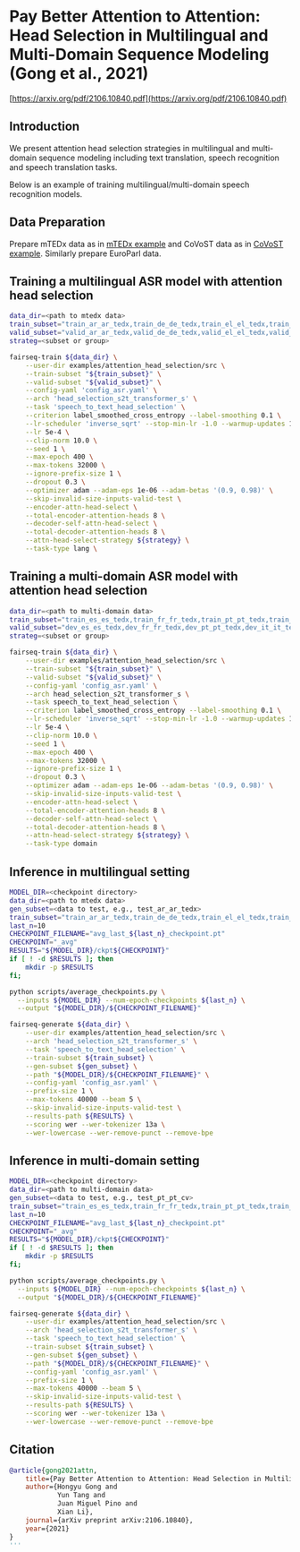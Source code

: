 # Pay Better Attention to Attention: Head Selection in Multilingual and Multi-Domain Sequence Modeling (Gong et al., 2021)

[https://arxiv.org/pdf/2106.10840.pdf](https://arxiv.org/pdf/2106.10840.pdf)

## Introduction

We present attention head selection strategies in multilingual and multi-domain sequence modeling including text translation, speech recognition and speech translation tasks.

Below is an example of training multilingual/multi-domain speech recognition models.

## Data Preparation
Prepare mTEDx data as in [mTEDx example](https://github.com/fairinternal/fairseq-py/blob/0d9c5851e6fac40f9e366b3633ccd615c2901788/examples/speech_to_text/docs/mtedx_example.md) and CoVoST data as in [CoVoST example](https://github.com/fairinternal/fairseq-py/blob/0d9c5851e6fac40f9e366b3633ccd615c2901788/examples/speech_to_text/docs/covost_example.md). Similarly prepare EuroParl data.


## Training a multilingual ASR model with attention head selection

```bash
data_dir=<path to mtedx data>
train_subset="train_ar_ar_tedx,train_de_de_tedx,train_el_el_tedx,train_es_es_tedx,train_fr_fr_tedx,train_it_it_tedx,train_pt_pt_tedx,train_ru_ru_tedx"
valid_subset="valid_ar_ar_tedx,valid_de_de_tedx,valid_el_el_tedx,valid_es_es_tedx,valid_fr_fr_tedx,valid_it_it_tedx,valid_pt_pt_tedx,valid_ru_ru_tedx"
strateg=<subset or group>

fairseq-train ${data_dir} \
    --user-dir examples/attention_head_selection/src \
    --train-subset "${train_subset}" \
    --valid-subset "${valid_subset}" \
    --config-yaml 'config_asr.yaml' \
    --arch 'head_selection_s2t_transformer_s' \
    --task 'speech_to_text_head_selection' \
    --criterion label_smoothed_cross_entropy --label-smoothing 0.1 \
    --lr-scheduler 'inverse_sqrt' --stop-min-lr -1.0 --warmup-updates 10000 \
    --lr 5e-4 \
    --clip-norm 10.0 \
    --seed 1 \
    --max-epoch 400 \
    --max-tokens 32000 \
    --ignore-prefix-size 1 \
    --dropout 0.3 \
    --optimizer adam --adam-eps 1e-06 --adam-betas '(0.9, 0.98)' \
    --skip-invalid-size-inputs-valid-test \
    --encoder-attn-head-select \
    --total-encoder-attention-heads 8 \
    --decoder-self-attn-head-select \
    --total-decoder-attention-heads 8 \
    --attn-head-select-strategy ${strategy} \
    --task-type lang \
```

## Training a multi-domain ASR model with attention head selection

```bash
data_dir=<path to multi-domain data>
train_subset="train_es_es_tedx,train_fr_fr_tedx,train_pt_pt_tedx,train_it_it_tedx,train_ru_ru_tedx,train_el_el_tedx,train_ar_ar_tedx,train_de_de_tedx,train_ar_ar_cv,train_de_de_cv,train_es_es_cv,train_fr_fr_cv,train_it_it_cv,train_pt_pt_cv,train_ru_ru_cv,train_de_de_ep,train_es_es_ep,train_fr_fr_ep,train_it_it_ep,train_pt_pt_ep"
valid_subset="dev_es_es_tedx,dev_fr_fr_tedx,dev_pt_pt_tedx,dev_it_it_tedx,dev_ru_ru_tedx,dev_el_el_tedx,dev_ar_ar_tedx,dev_de_de_tedx,dev_ar_ar_cv,dev_de_de_cv,dev_es_es_cv,dev_fr_fr_cv,dev_it_it_cv,dev_pt_pt_cv,dev_ru_ru_cv,dev_de_de_ep,dev_es_es_ep,dev_fr_fr_ep,dev_it_it_ep,dev_pt_pt_ep"
strateg=<subset or group>

fairseq-train ${data_dir} \
    --user-dir examples/attention_head_selection/src \
    --train-subset "${train_subset}" \
    --valid-subset "${valid_subset}" \
    --config-yaml 'config_asr.yaml' \
    --arch head_selection_s2t_transformer_s \
    --task speech_to_text_head_selection \
    --criterion label_smoothed_cross_entropy --label-smoothing 0.1 \
    --lr-scheduler 'inverse_sqrt' --stop-min-lr -1.0 --warmup-updates 10000 \
    --lr 5e-4 \
    --clip-norm 10.0 \
    --seed 1 \
    --max-epoch 400 \
    --max-tokens 32000 \
    --ignore-prefix-size 1 \
    --dropout 0.3 \
    --optimizer adam --adam-eps 1e-06 --adam-betas '(0.9, 0.98)' \
    --skip-invalid-size-inputs-valid-test \
    --encoder-attn-head-select \
    --total-encoder-attention-heads 8 \
    --decoder-self-attn-head-select \
    --total-decoder-attention-heads 8 \
    --attn-head-select-strategy ${strategy} \
    --task-type domain
```

## Inference in multilingual setting

```bash
MODEL_DIR=<checkpoint directory>
data_dir=<path to mtedx data>
gen_subset=<data to test, e.g., test_ar_ar_tedx>
train_subset="train_ar_ar_tedx,train_de_de_tedx,train_el_el_tedx,train_es_es_tedx,train_fr_fr_tedx,train_it_it_tedx,train_pt_pt_tedx,train_ru_ru_tedx"
last_n=10
CHECKPOINT_FILENAME="avg_last_${last_n}_checkpoint.pt"
CHECKPOINT="_avg"
RESULTS="${MODEL_DIR}/ckpt${CHECKPOINT}"
if [ ! -d $RESULTS ]; then
    mkdir -p $RESULTS
fi;

python scripts/average_checkpoints.py \
  --inputs ${MODEL_DIR} --num-epoch-checkpoints ${last_n} \
  --output "${MODEL_DIR}/${CHECKPOINT_FILENAME}"

fairseq-generate ${data_dir} \
    --user-dir examples/attention_head_selection/src \
    --arch 'head_selection_s2t_transformer_s' \
    --task 'speech_to_text_head_selection' \
    --train-subset ${train_subset} \
    --gen-subset ${gen_subset} \
    --path "${MODEL_DIR}/${CHECKPOINT_FILENAME}" \
    --config-yaml 'config_asr.yaml' \
    --prefix-size 1 \
    --max-tokens 40000 --beam 5 \
    --skip-invalid-size-inputs-valid-test \
    --results-path ${RESULTS} \
    --scoring wer --wer-tokenizer 13a \
    --wer-lowercase --wer-remove-punct --remove-bpe
```

## Inference in multi-domain setting

```bash
MODEL_DIR=<checkpoint directory>
data_dir=<path to multi-domain data>
gen_subset=<data to test, e.g., test_pt_pt_cv>
train_subset="train_es_es_tedx,train_fr_fr_tedx,train_pt_pt_tedx,train_it_it_tedx,train_ru_ru_tedx,train_el_el_tedx,train_ar_ar_tedx,train_de_de_tedx,train_ar_ar_cv,train_de_de_cv,train_es_es_cv,train_fr_fr_cv,train_it_it_cv,train_pt_pt_cv,train_ru_ru_cv,train_de_de_ep,train_es_es_ep,train_fr_fr_ep,train_it_it_ep,train_pt_pt_ep"
last_n=10
CHECKPOINT_FILENAME="avg_last_${last_n}_checkpoint.pt"
CHECKPOINT="_avg"
RESULTS="${MODEL_DIR}/ckpt${CHECKPOINT}"
if [ ! -d $RESULTS ]; then
    mkdir -p $RESULTS
fi;

python scripts/average_checkpoints.py \
  --inputs ${MODEL_DIR} --num-epoch-checkpoints ${last_n} \
  --output "${MODEL_DIR}/${CHECKPOINT_FILENAME}"

fairseq-generate ${data_dir} \
    --user-dir examples/attention_head_selection/src \
    --arch 'head_selection_s2t_transformer_s' \
    --task 'speech_to_text_head_selection' \
    --train-subset ${train_subset} \
    --gen-subset ${gen_subset} \
    --path "${MODEL_DIR}/${CHECKPOINT_FILENAME}" \
    --config-yaml 'config_asr.yaml' \
    --prefix-size 1 \
    --max-tokens 40000 --beam 5 \
    --skip-invalid-size-inputs-valid-test \
    --results-path ${RESULTS} \
    --scoring wer --wer-tokenizer 13a \
    --wer-lowercase --wer-remove-punct --remove-bpe
```

## Citation
```bibtex
@article{gong2021attn,
    title={Pay Better Attention to Attention: Head Selection in Multilingual and Multi-Domain Sequence Modeling},
    author={Hongyu Gong and
            Yun Tang and
            Juan Miguel Pino and
            Xian Li},
    journal={arXiv preprint arXiv:2106.10840},
    year={2021}
}
'''
